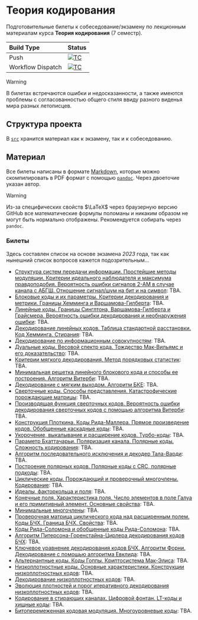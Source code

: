 # Теория кодирования

Подготовительные билеты к собеседование/экзамену по лекционным материалам курса **Теория кодирования** (7 семестр).

| Build Type        | Status                                                                                                                      |
|:------------------|:----------------------------------------------------------------------------------------------------------------------------|
| Push              | [![TC](../../actions/workflows/build.yml/badge.svg?branch=main&event=push)](../../actions/workflows/build.yml)              |
| Workflow Dispatch | [![TC](../../actions/workflows/build.yml/badge.svg?branch=main&event=workflow_dispatch)](../../actions/workflows/build.yml) |

> [!WARNING]
> В билетах встречаются ошибки и недосказанности, а также имеются проблемы с согласованностью общего стиля ввиду разного виденья мира разных летописцев.

## Структура проекта

В [`src`](src/) хранится материал как к экзамену, так и к собеседованию.

## Материал

Все билеты написаны в формате [Markdown](https://en.wikipedia.org/wiki/Markdown), которые можно скомпилировать в PDF формат с помощью [`pandoc`](https://github.com/jgm/pandoc). Через двоеточие указан автор.

> [!WARNING]
> Из-за специфических свойств $\LaTeX$ через браузерную версию GitHub все математические формулы поломаны и никаким образом не могут быть нормально отображены. Рекомендуется собирать через `pandoc`.

### Билеты

Здесь составлен список на основе экзамена *2023* года, так как нынешний список вопросов кажется подозрительным...

* [Структура систем передачи информации. Простейшие методы модуляции. Критерии идеального наблюдателя и максимума правдоподобия. Вероятность ошибки сигналов 2-АМ в случае канала с АБГШ. Отношение сигнал/шум на бит и на символ](src/T1.md): TBA.
* [Блоковые коды и их параметры. Критерии декодирования и метрики. Границы Хемминга и Варшамова-Гилберта](src/T2.md): TBA.
* [Линейные коды. Границы Синглтона, Варшамова-Гилберта и Грайсмера. Вероятность ошибки декодирования и необнаружения ошибки](src/T3.md): TBA.
* [Декодирование линейных кодов. Таблица стандартной расстановки. Код Хемминга. Стирания](src/T4.md): TBA.
* [Декодирование по информационным совокупностям](src/T5.md): TBA.
* [Дуальные коды. Весовой спектр кода. Тождество Мак-Вильямс и его доказательство](src/T6.md): TBA.
* [Критерии мягкого декодирования. Метод порядковых статистик](src/T7.md): TBA.
* [Минимальная решетка линейного блокового кода и способы ее построения. Алгоритм Витерби](src/T8.md): TBA.
* [Декодирование с мягким выходом. Алгоритм БКЕ](src/T9.md): TBA.
* [Сверточные коды. Способы представления. Катастрофические порождающие матрицы](src/T10.md): TBA.
* [Производящая функция сверточных кодов. Вероятность ошибки декодирования сверточных кодов с помощью алгоритма Витерби](src/T11.md): TBA.
* [Конструкция Плоткина. Коды Рида-Маллера. Прямое произведение кодов. Обобщенные каскадные коды](src/T12.md): TBA.
* [Укорочение, выкалывание и расширение кодов. Турбо-коды](src/T13.md): TBA.
* [Параметр Бхаттачарьи. Поляризация канала. Полярные коды. Сложность кодирования](src/T14.md): TBA.
* [Алгоритм последовательного исключения и декодер Тала-Варди](src/T15.md): TBA.
* [Построение полярных кодов. Полярные коды с CRC, полярные подкоды](src/T16.md): TBA.
* [Циклические коды. Порождающий и проверочный многочлены. Кодирование](src/T17.md): TBA.
* [Идеалы, факторкольца и поля](src/T18.md): TBA.
* [Конечные поля. Характеристика поля. Число элементов в поле Галуа и его примитивный элемент. Основные свойства](src/T19.md): TBA.
* [Минимальные многочлены](src/T20.md): TBA.
* [Проверочная матрица циклического кода над расширенным полем. Коды БЧХ. Граница БЧХ. Свойства](src/T21.md): TBA.
* [Коды Рида-Соломона и обобщенные коды Рида-Соломона](src/T22.md): TBA.
* [Алгоритм Питерсона-Горенстайна-Цирлера декодирования кодов БЧХ](src/T23.md): TBA.
* [Ключевое уравнение декодирования кодов БЧХ. Алгоритм Форни. Декодирование с помощью алгоритма Евклида](src/T24.md): TBA.
* [Альтернантные коды. Коды Гоппы. Криптосистема Мак-Элиса](src/T25.md): TBA.
* [Низкоплотностные коды. Основные характеристики. Конструкции низкоплотностных кодов](src/T26.md): TBA.
* [Декодирование низкоплотностных кодов](src/T27.md): TBA.
* [Эволюция плотностей и порог итеративного декодирования низкоплотностных кодов](src/T28.md): TBA.
* [Кодирование в стирающих каналах. Цифровой фонтан. LT-коды и хищные коды](src/T29.md): TBA.
* [Битоперемеженная кодовая модуляция. Многоуровневые коды](src/T30.md): TBA.
